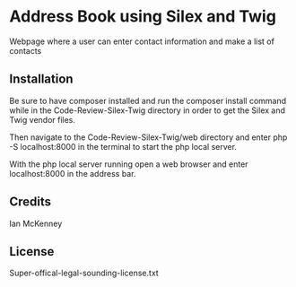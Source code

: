 # Address Book using Silex and Twig
Webpage where a user can enter contact information and make a list of contacts
## Installation
Be sure to have composer installed and run the composer install command while in the Code-Review-Silex-Twig directory in order to get the Silex and Twig vendor files.

Then navigate to the Code-Review-Silex-Twig/web directory and enter php -S localhost:8000 in the terminal to start the php local server.

With the php local server running open a web browser and enter localhost:8000 in the address bar.

## Credits
Ian McKenney

## License
Super-offical-legal-sounding-license.txt
